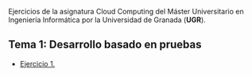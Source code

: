 Ejercicios de la asignatura Cloud Computing del Máster Universitario en Ingeniería Informática por la Universidad de Granada (**UGR**).

## Tema 1: Desarrollo basado en pruebas

- [Ejercicio 1.](tema0/ejercicio1.md)

